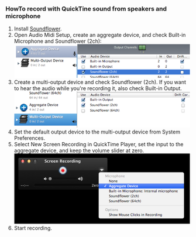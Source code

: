 ### HowTo record with QuickTine sound from speakers and microphone

1. Install [Soundflower](https://github.com/mattingalls/Soundflower/releases).
2. Open Audio Midi Setup, create an aggregate device, and check Built-in Microphone and Soundflower (2ch):
![qt01](../images/qt01.png?raw=true "Audio Midi Setup")
3. Create a multi-output device and check Soundflower (2ch). If you want to hear the audio while you're recording it, also check Built-in Output.
![qt02](../images/qt02.png?raw=true "Audio Midi Setup")
4. Set the default output device to the multi-output device from System Preferences.
5. Select New Screen Recording in QuickTime Player, set the input to the aggregate device, and keep the volume slider at zero.
![qt03](../images/qt03.png?raw=true "QuickTime")
6. Start recording.

